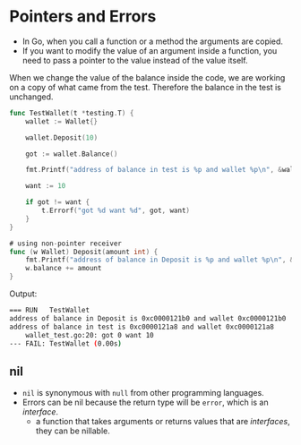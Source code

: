 # Pointers and Errors

- In Go, when you call a function or a method the arguments are copied.
- If you want to modify the value of an argument inside a function, you need to pass a pointer to the value instead of the value itself.

When we change the value of the balance inside the code, we are working on a copy of what came from the test. Therefore the balance in the test is unchanged.
```go
func TestWallet(t *testing.T) {
	wallet := Wallet{}

	wallet.Deposit(10)

	got := wallet.Balance()

	fmt.Printf("address of balance in test is %p and wallet %p\n", &wallet.balance, &wallet)

	want := 10

	if got != want {
		t.Errorf("got %d want %d", got, want)
	}
}

# using non-pointer receiver
func (w Wallet) Deposit(amount int) {
	fmt.Printf("address of balance in Deposit is %p and wallet %p\n", &w.balance, &w)
	w.balance += amount
}
```
Output:
```bash
=== RUN   TestWallet
address of balance in Deposit is 0xc0000121b0 and wallet 0xc0000121b0
address of balance in test is 0xc0000121a8 and wallet 0xc0000121a8
    wallet_test.go:20: got 0 want 10
--- FAIL: TestWallet (0.00s)
```

## nil
- `nil` is synonymous with `null` from other programming languages.
- Errors can be nil because the return type will be `error`, which is an *interface*.
  - a function that takes arguments or returns values that are *interfaces*, they can be nillable.
